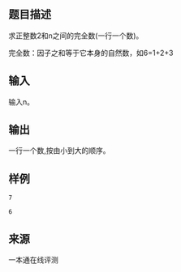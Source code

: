 ## 题目描述

求正整数2和n之间的完全数(一行一个数)。

完全数：因子之和等于它本身的自然数，如6=1+2+3

## 输入

输入n。

## 输出

一行一个数,按由小到大的顺序。

## 样例

```input1
7
```

```output1
6
```


 ## 来源

 一本通在线评测 